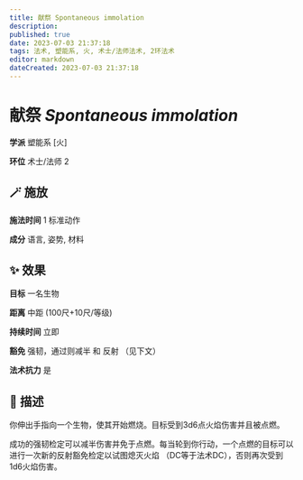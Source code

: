 ```yaml
---
title: 献祭 Spontaneous immolation
description: 
published: true
date: 2023-07-03 21:37:18
tags: 法术, 塑能系, 火, 术士/法师法术, 2环法术
editor: markdown
dateCreated: 2023-07-03 21:37:18
---
```


# **献祭** *Spontaneous immolation*

**学派** 塑能系 \[火\] 

**环位** 术士/法师 2

## 🪄 施放

**施法时间** 1 标准动作

**成分** 语言, 姿势, 材料

## ✨ 效果 

**目标** 一名生物 

**距离** 中距 (100尺+10尺/等级)  

**持续时间** 立即 

**豁免** 强韧，通过则减半 和 反射 （见下文）

**法术抗力** 是

## 📖 描述

你伸出手指向一个生物，使其开始燃烧。目标受到3d6点火焰伤害并且被点燃。

成功的强韧检定可以减半伤害并免于点燃。每当轮到你行动，一个点燃的目标可以进行一次新的反射豁免检定以试图熄灭火焰 （DC等于法术DC），否则再次受到1d6火焰伤害。
    